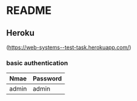 # README

## Heroku
(https://web-systems--test-task.herokuapp.com/)

### basic authentication
Nmae | Password
------------ | -------------
admin | admin
